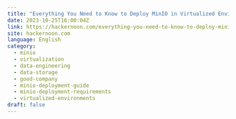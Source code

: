 ```yaml
---
title: "Everything You Need to Know to Deploy MinIO in Virtualized Environments"
date: 2023-10-25T16:00:04Z
link: https://hackernoon.com/everything-you-need-to-know-to-deploy-minio-in-virtualized-environments?source=rss&utm_medium=RSS&utm_source=news.12bit.vn
site: hackernoon.com
language: English
category:
  - minio
  - virtualization
  - data-engineering
  - data-storage
  - good-company
  - minio-deployment-guide
  - minio-deployment-requirements
  - virtualized-environments
draft: false
---
```

